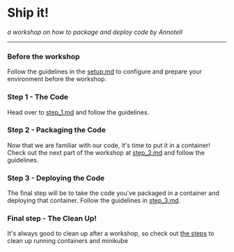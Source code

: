 # Ship it! 
*a workshop on how to package and deploy code by Annotell*

---

### Before the workshop
Follow the guidelines in the [setup.md](./setup.md) to configure and prepare your environment before the workshop.

### Step 1 - The Code
Head over to [step_1.md](./step_1.md) and follow the guidelines.

### Step 2 - Packaging the Code
Now that we are familiar with our code, it's time to put it in a container!
Check out the next part of the workshop at [step_2.md](./step_2.md) and follow the guidelines.

### Step 3 - Deploying the Code
The final step will be to take the code you've packaged in a container and deploying that container. Follow the guidelines in [step_3.md](./step_3.md).

### Final step - The Clean Up!
It's always good to clean up after a workshop, so check out [the steps](./step_10.md) to clean up running containers and minikube